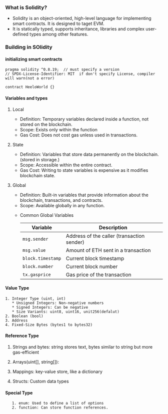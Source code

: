 ### What is Solidity?

* Solidity is an object-oriented, high-level language for implementing smart contracts. It is designed to taget EVM.
* It is statically typed, supports inheritance, libraries and complex user-defined types among other features.



### Building in SOlidity

#### initializing smart contracts

```solidity
pragma solidity ^0.8.19;  // must specify a version
// SPDX-License-Identifier: MIT  if don't specify License, compiler will warn(not a error)

contract HeeloWorld {}
```



#### Variables and types

1. Local

   * Definition: Temporary variables declared inside a function, not stored on the blockchain.
   * Scope: Exists only within the function
   * Gas Cost: Does not cost gas unless used in transactions.

2. State

   * Definition: Variables that store data permanently on the blockchain. (stored in storage.)
   * Scope: Accessible within the entire contract.
   * Gas Cost: Writing to state variables is expensive as it modifies blockchain state.

3. Global

   * Definition: Built-in variables that provide information about the blockchain, transactions, and contracts.
   * Scope: Available globally in any function.

   - Common Global Variables

     | **Variable**      | **Description**                            |
     | ----------------- | ------------------------------------------ |
     | `msg.sender`      | Address of the caller (transaction sender) |
     | `msg.value`       | Amount of ETH sent in a transaction        |
     | `block.timestamp` | Current block timestamp                    |
     | `block.number`    | Current block number                       |
     | `tx.gasprice`     | Gas price of the transaction               |



#### Value Type

   	1. Integer Type (uint, int)
       * Unsigned Integers: Non-negative numbers
       * Signed Integers: Can be negative
       * Size Variants: uint8, uint16, unit256(defalut)
  	2. Boolean (bool)
  	3. Address
  	4. Fixed-Size Bytes (bytes1 to bytes32)



#### Reference Type

 1. Strings and bytes: string stores text, bytes similar to string but more gas-efficient

 2. Arrays(uint[], string[]):

 3. Mappings: key-value store, like a dictionary

 4. Structs: Custom data types

    

#### Special Type

       1. enum: Used to define a list of options
       2. function: Can store function references.